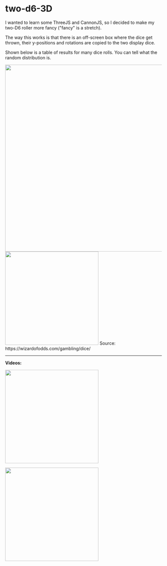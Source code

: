 # two-d6-3D
I wanted to learn some ThreeJS and CannonJS, so I decided to make my two-D6 roller more fancy ("fancy" is a stretch).

The way this works is that there is an off-screen box where the dice get thrown, their y-positions and rotations are copied to the two display dice.

Shown below is a table of results for many dice rolls. You can tell what the random distribution is.

<img src="http://you-sif.com/github/twod63d-screens.png" width="600">

<img src="http://you-sif.com/github/twod63d-table.png" width="300">
Source: https://wizardofodds.com/gambling/dice/

---

**Videos:**

[<img src="http://you-sif.com/github/twod63d-video1-thumb.png" width="300">](http://you-sif.com/github/twod63d-video1.mp4)

[<img src="http://you-sif.com/github/twod63d-video2-thumb.png" width="300">](http://you-sif.com/github/twod63d-video2.mp4)
